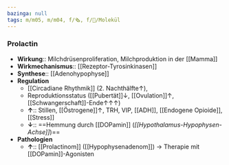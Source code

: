 ```yaml
---
bazinga: null
tags: m/m05, m/m04, f/🗞️, f/🧪/Molekül
---
```

### Prolactin
- **Wirkung**:: Milchdrüsenproliferation, Milchproduktion in der [[Mamma]]
- **Wirkmechanismus**:: [[Rezeptor-Tyrosinkinasen]]
- **Synthese**:: [[Adenohypophyse]]
- **Regulation**
	- [[Circadiane Rhythmik]] (2. Nachthälfte↑), 
	- Reproduktionsstatus ([[Pubertät]]↓, [[Ovulation]]↑, [[Schwangerschaft]]-Ende↑↑↑)
	- **↑**:: Stillen, [[Östrogene]]↑, TRH, VIP, [[ADH]], [[Endogene Opioide]], [[Stress]]
	- **↓**:: ==Hemmung durch [[DOPamin]] (*[[Hypothalamus-Hypophysen-Achse]]*)==
- **Pathologien**
	- **↑**:: [[Prolactinom]] ([[Hypophysenadenom]]) → Therapie mit [[DOPamin]]-Agonisten